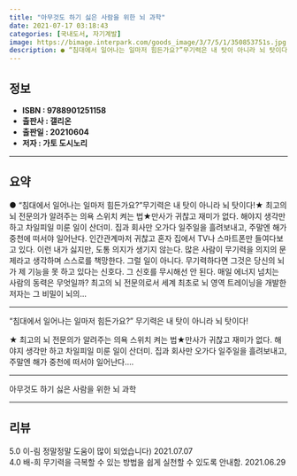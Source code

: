 ```yaml
---
title: "아무것도 하기 싫은 사람을 위한 뇌 과학"
date: 2021-07-17 03:18:43
categories: [국내도서, 자기계발]
image: https://bimage.interpark.com/goods_image/3/7/5/1/350853751s.jpg
description: ● “침대에서 일어나는 일마저 힘든가요?”무기력은 내 탓이 아니라 뇌 탓이다!★ 최고의 뇌 전문의가 알려주는 의욕 스위치 켜는 법★만사가 귀찮고 재미가 없다. 해야지 생각만 하고 차일피일 미룬 일이 산더미. 집과 회사만 오가다 일주일을 흘려보내고, 주말엔 해가 중천에 떠서야 일어난다.
---
```


## **정보**

- **ISBN : 9788901251158**
- **출판사 : 갤리온**
- **출판일 : 20210604**
- **저자 : 가토 도시노리**

------



## **요약**

●  “침대에서 일어나는 일마저 힘든가요?”무기력은 내 탓이 아니라 뇌 탓이다!★ 최고의 뇌 전문의가 알려주는 의욕 스위치 켜는 법★만사가 귀찮고 재미가 없다. 해야지 생각만 하고 차일피일 미룬 일이 산더미. 집과 회사만 오가다 일주일을 흘려보내고, 주말엔 해가 중천에 떠서야 일어난다. 인간관계마저 귀찮고 혼자 집에서 TV나 스마트폰만 들여다보고 있다. 이런 내가 싫지만, 도통 의지가 생기지 않는다. 많은 사람이 무기력을 의지의 문제라고 생각하며 스스로를 책망한다. 그럴 일이 아니다. 무기력하다면 그것은 당신의 뇌가 제 기능을 못 하고 있다는 신호다. 그 신호를 무시해선 안 된다. 매일 에너지 넘치는 사람의 동력은 무엇일까? 최고의 뇌 전문의로서 세계 최초로 뇌 영역 트레이닝을 개발한 저자는 그 비밀이 뇌의...

------

“침대에서 일어나는 일마저 힘든가요?”
무기력은 내 탓이 아니라 뇌 탓이다!

★ 최고의 뇌 전문의가 알려주는 의욕 스위치 켜는 법★만사가 귀찮고 재미가 없다. 해야지 생각만 하고 차일피일 미룬 일이 산더미. 집과 회사만 오가다 일주일을 흘려보내고, 주말엔 해가 중천에 떠서야 일어난다.... 

------


아무것도 하기 싫은 사람을 위한 뇌 과학 

------


## **리뷰** 

5.0 이-림 정말정말 도움이 많이 되었습니다) 2021.07.07 <br/>4.0 배-희 무기력을 극복할 수 있는 방법을 쉽게 실천할 수 있도록 안내함. 2021.06.29 <br/>